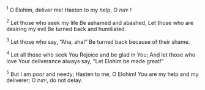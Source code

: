 <sup>1</sup> O Elohim, deliver me! Hasten to my help, O יהוה !

<sup>2</sup> Let those who seek my life Be ashamed and abashed, Let those who are desiring my evil Be turned back and humiliated.

<sup>3</sup> Let those who say, “Aha, aha!” Be turned back because of their shame.

<sup>4</sup> Let all those who seek You Rejoice and be glad in You; And let those who love Your deliverance always say, “Let Elohim be made great!”

<sup>5</sup> But I am poor and needy; Hasten to me, O Elohim! You are my help and my deliverer; O יהוה, do not delay.

